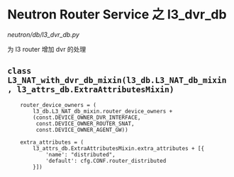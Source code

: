 # Neutron Router Service 之 l3_dvr_db

*neutron/db/l3_dvr_db.py*

为 l3 router 增加 dvr 的处理

## `class L3_NAT_with_dvr_db_mixin(l3_db.L3_NAT_db_mixin, l3_attrs_db.ExtraAttributesMixin)`

```
    router_device_owners = (
        l3_db.L3_NAT_db_mixin.router_device_owners +
        (const.DEVICE_OWNER_DVR_INTERFACE,
         const.DEVICE_OWNER_ROUTER_SNAT,
         const.DEVICE_OWNER_AGENT_GW))

    extra_attributes = (
        l3_attrs_db.ExtraAttributesMixin.extra_attributes + [{
            'name': "distributed",
            'default': cfg.CONF.router_distributed
        }])
```
